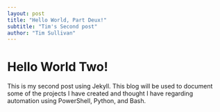 ```yaml
---
layout: post
title: "Hello World, Part Deux!"
subtitle: "Tim's Second post"
author: "Tim Sullivan"
---
```


# Hello World Two!

This is my second post using Jekyll. This blog will be used to document some of the projects I have created and thought I have regarding automation using PowerShell, Python, and Bash. 